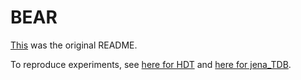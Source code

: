 # BEAR

[This](README_ORIG.md) was the original README.

To reproduce experiments, see [here for HDT](src/HDT/README.md) and [here for jena_TDB](src/jena_TDB/README.md).

